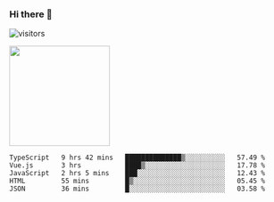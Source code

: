 ### Hi there 👋

<!--
**ruddenchaux/ruddenchaux** is a ✨ _special_ ✨ repository because its `README.md` (this file) appears on your GitHub profile.

Here are some ideas to get you started:

- 🔭 I’m currently working on ...
- 🌱 I’m currently learning ...
- 👯 I’m looking to collaborate on ...
- 🤔 I’m looking for help with ...
- 💬 Ask me about ...
- 📫 How to reach me: ...
- 😄 Pronouns: ...
- ⚡ Fun fact: ...
-->


![visitors](https://visitor-badge.glitch.me/badge?page_id=page.id)

<img height="180em" src="https://github-readme-stats.vercel.app/api?username=Gapur&show_icons=true&hide_border=true&&count_private=true&include_all_commits=true" />

<!--START_SECTION:waka-->
```text
TypeScript   9 hrs 42 mins   ██████████████▒░░░░░░░░░░   57.49 % 
Vue.js       3 hrs           ████▒░░░░░░░░░░░░░░░░░░░░   17.78 % 
JavaScript   2 hrs 5 mins    ███░░░░░░░░░░░░░░░░░░░░░░   12.43 % 
HTML         55 mins         █▒░░░░░░░░░░░░░░░░░░░░░░░   05.45 % 
JSON         36 mins         █░░░░░░░░░░░░░░░░░░░░░░░░   03.58 % 
```
<!--END_SECTION:waka-->
